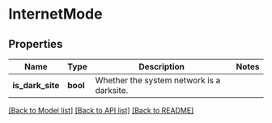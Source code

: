 # InternetMode

## Properties
Name | Type | Description | Notes
------------ | ------------- | ------------- | -------------
**is_dark_site** | **bool** | Whether the system network is a darksite. | 

[[Back to Model list]](../README.md#documentation-for-models) [[Back to API list]](../README.md#documentation-for-api-endpoints) [[Back to README]](../README.md)

